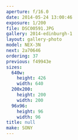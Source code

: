```yaml
---
aperture: f/16.0
date: 2014-05-24 13:00:46
exposure: 1/200
file: DSC00591.JPG
gallery: 2014-edinburgh-1
layout: gallery-photo
model: NEX-3N
next: 2a70646
ordering: 37
previous: f49943e
sizes:
  640w:
    height: 426
    width: 640
  200x200:
    height: 200
    width: 200
  96x96:
    height: 96
    width: 96
title: null
make: SONY
---
```

